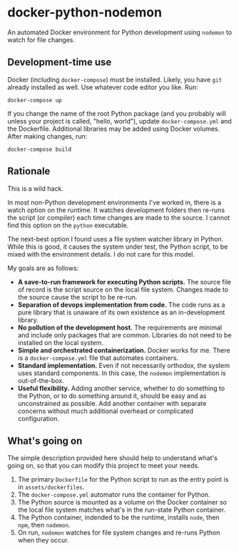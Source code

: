 # docker-python-nodemon

An automated Docker environment for Python development using `nodemon` to watch for file changes.

## Development-time use

Docker (including `docker-compose`) must be installed. Likely, you have `git` already installed as well. Use whatever code editor you like. Run:

```
docker-compose up
```

If you change the name of the root Python package (and you probably will unless your project is called, "hello, world"), update `docker-compose.yml` and the Dockerfile. Additional libraries may be added using Docker volumes. After making changes, run:

```
docker-compose build
```

## Rationale

This is a wild hack.

In most non-Python development environments I've worked in, there is a watch option on the runtime. It watches development folders then re-runs the script (or compiler) each time changes are made to the source. I cannot find this option on the `python` executable.

The next-best option I found uses a file system watcher library in Python. While this is good, it causes the system under test, the Python script, to be mixed with the environment details. I do not care for this model.

My goals are as follows:

 - **A save-to-run framework for executing Python scripts.** The source file of record is the script source on the local file system. Changes made to the source cause the script to be re-run.
 - **Separation of devops implementation from code.** The code runs as a pure library that is unaware of its own existence as an in-development library.
 - **No pollution of the development host.** The requirements are minimal and include only packages that are common. Libraries do not need to be installed on the local system.
 - **Simple and orchestrated containerization.** Docker works for me. There is a `docker-compose.yml` file that automates containers. 
 - **Standard implementation.** Even if not necessarily orthodox, the system uses standard components. In this case, the `nodemon` implementation is out-of-the-box.
 - **Useful flexibility.** Adding another service, whether to do something to the Python, or to do something around it, should be easy and as unconstrained as possible. Add another container with separate concerns without much additional overhead or
   complicated configuration.

## What's going on

The simple description provided here should help to understand what's going on, so that you can modify this project to meet your needs.

1. The primary `Dockerfile` for the Python script to run as the entry point is in `assets/dockerfiles`.
1. The `docker-compose.yml` automator runs the container for Python.
1. The Python source is mounted as a volume on the Docker container so the local file system matches what's in the run-state Python container.
1. The Python container, indended to be the runtime, installs `node`, then `npm`, then `nodemon`.
1. On run, `nodemon` watches for file system changes and re-runs Python when they occur.
